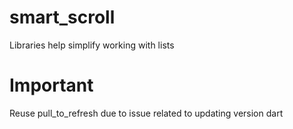 # smart_scroll
Libraries help simplify working with lists
# Important
Reuse pull_to_refresh due to issue related to updating version dart
